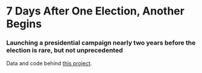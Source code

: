 # 7 Days After One Election, Another Begins
### Launching a presidential campaign nearly two years before the election is rare, but not unprecedented

Data and code behind <a href="https://cultureplot.com/when-candidates-announce/)https://cultureplot.com/when-candidates-announce/">this project</a>.
